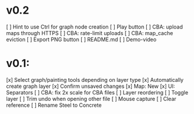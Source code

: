 # v0.2
[ ] Hint to use Ctrl for graph node creation
[ ] Play button
	[ ] CBA: upload maps through HTTPS
	[ ] CBA: rate-limit uploads
	[ ] CBA: map_cache eviction
[ ] Export PNG button
[ ] README.md
[ ] Demo-video

# v0.1:
[x] Select graph/painting tools depending on layer type
[x] Automatically create graph layer
[x] Confirm unsaved changes
[x] Map: New
[x] UI: Separators
[ ] CBA: fix 2x scale for CBA files 
[ ] Layer reordering
[ ] Toggle layer
[ ] Trim undo when opening other file
[ ] Mouse capture
[ ] Clear reference
[ ] Rename Steel to Concrete
